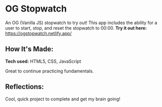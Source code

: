 # OG Stopwatch

An OG (Vanilla JS) stopwatch to try out! This app includes the ability for a user to start, stop, and reset the stopwatch to 00:00. 
**Try it out here:** https://ogstopwatch.netlify.app/
<!-- 
![Stopwatch] (https://i.imgur.com/sH9jsMk.png)
 -->
## How It's Made:

**Tech used:** HTML5, CSS, JavaScript

Great to continue practicing fundamentals. 

## Reflections:

Cool, quick project to complete and get my brain going! 

